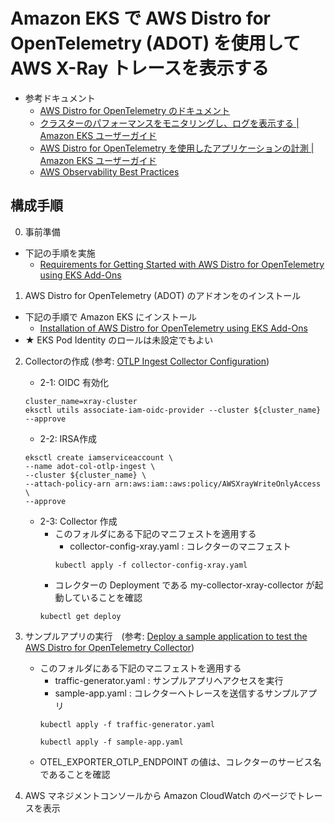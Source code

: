 # Amazon EKS で AWS Distro for OpenTelemetry (ADOT) を使用して AWS X-Ray トレースを表示する

* 参考ドキュメント
    - [AWS Distro for OpenTelemetry のドキュメント](https://aws-otel.github.io/docs/introduction)
    - [クラスターのパフォーマンスをモニタリングし、ログを表示する | Amazon EKS ユーザーガイド](https://docs.aws.amazon.com/ja_jp/eks/latest/userguide/eks-observe.html)
    - [AWS Distro for OpenTelemetry を使用したアプリケーションの計測 | Amazon EKS ユーザーガイド](https://docs.aws.amazon.com/ja_jp/xray/latest/devguide/xray-instrumenting-your-app.html#xray-instrumenting-opentel)
    - [AWS Observability Best Practices](https://aws-observability.github.io/observability-best-practices/ja/guides/containers/aws-native/eks/container-tracing-with-aws-xray/)

## 構成手順

0. 事前準備
  - 下記の手順を実施
      - [Requirements for Getting Started with AWS Distro for OpenTelemetry using EKS Add-Ons](https://aws-otel.github.io/docs/getting-started/adot-eks-add-on/requirements)

1. AWS Distro for OpenTelemetry (ADOT) のアドオンをのインストール
  - 下記の手順で Amazon EKS にインストール
      - [Installation of AWS Distro for OpenTelemetry using EKS Add-Ons](https://aws-otel.github.io/docs/getting-started/adot-eks-add-on/installation)
  - ★ EKS Pod Identity のロールは未設定でもよい

2. Collectorの作成  (参考: [OTLP Ingest Collector Configuration](https://aws-otel.github.io/docs/getting-started/adot-eks-add-on/config-otlp-ingest))
    - 2-1: OIDC 有効化
    ```
    cluster_name=xray-cluster
    eksctl utils associate-iam-oidc-provider --cluster ${cluster_name} --approve
    ```

    - 2-2: IRSA作成
    ```
    eksctl create iamserviceaccount \
    --name adot-col-otlp-ingest \
    --cluster ${cluster_name} \
    --attach-policy-arn arn:aws:iam::aws:policy/AWSXrayWriteOnlyAccess \
    --approve 
    ```

    - 2-3: Collector 作成
        -  このフォルダにある下記のマニフェストを適用する
            - collector-config-xray.yaml : コレクターのマニフェスト
            ```
            kubectl apply -f collector-config-xray.yaml
            ```
        - コレクターの Deployment である my-collector-xray-collector が起動していることを確認
        ```
        kubectl get deploy
        ```

3. サンプルアプリの実行　(参考: [Deploy a sample application to test the AWS Distro for OpenTelemetry Collector](https://aws-otel.github.io/docs/getting-started/adot-eks-add-on/sample-app))
    -  このフォルダにある下記のマニフェストを適用する
        - traffic-generator.yaml : サンプルアプリへアクセスを実行
        - sample-app.yaml : コレクターへトレースを送信するサンプルアプリ
        ```
        kubectl apply -f traffic-generator.yaml 
        
        kubectl apply -f sample-app.yaml 
        ```
    - OTEL_EXPORTER_OTLP_ENDPOINT の値は、コレクターのサービス名であることを確認

4. AWS マネジメントコンソールから Amazon CloudWatch のページでトレースを表示
